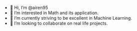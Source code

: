 - 👋 Hi, I’m @airen95
- 👀 I’m interested in Math and its application.
- 🌱 I’m currently striving to be excellent in Machine Learning.
- 💞️ I’m looking to collaborate on real life projects.

<!---
airen95/airen95 is a ✨ special ✨ repository because its `README.md` (this file) appears on your GitHub profile.
You can click the Preview link to take a look at your changes.
--->
